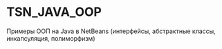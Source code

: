 # TSN_JAVA_OOP
Примеры ООП на Java в NetBeans 
(интерфейсы, абстрактные классы, инкапсуляция, полиморфизм)
